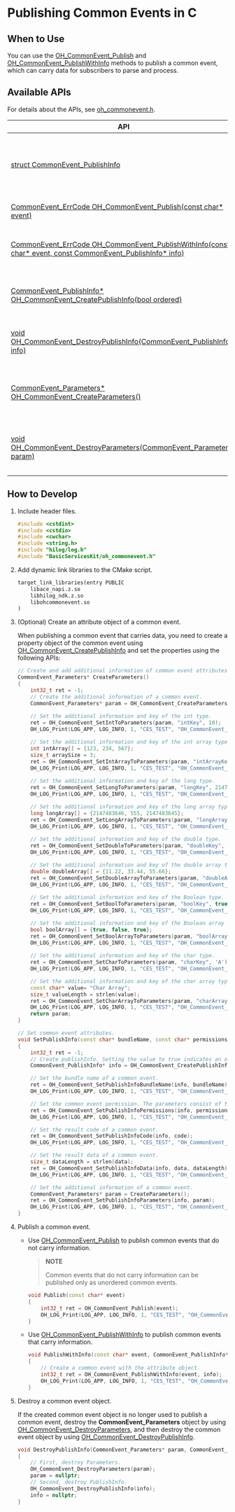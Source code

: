 # Publishing Common Events in C

<!--Kit: Basic Services Kit-->
<!--Subsystem: Notification-->
<!--Owner: @peixu-->
<!--Designer: @dongqingran; @wulong158-->
<!--Tester: @wanghong1997-->
<!--Adviser: @fang-jinxu-->

## When to Use

You can use the [OH_CommonEvent_Publish](../../reference/apis-basic-services-kit/capi-oh-commonevent-h.md#oh_commonevent_publish) and [OH_CommonEvent_PublishWithInfo](../../reference/apis-basic-services-kit/capi-oh-commonevent-h.md#oh_commonevent_publishwithinfo) methods to publish a common event, which can carry data for subscribers to parse and process.

## Available APIs

For details about the APIs, see [oh_commonevent.h](../../reference/apis-basic-services-kit/capi-oh-commonevent-h.md).

| API                              | Description                                                            |
| ------------------------------------ | ---------------------------------------------------------------- |
|[struct CommonEvent_PublishInfo](../../reference/apis-basic-services-kit/capi-oh-commonevent-commonevent-publishinfo.md)|Defines the property object used for publishing a common event.|
|[CommonEvent_ErrCode OH_CommonEvent_Publish(const char* event)](../../reference/apis-basic-services-kit/capi-oh-commonevent-h.md#oh_commonevent_publish)|Publishes a common event.|
|[CommonEvent_ErrCode OH_CommonEvent_PublishWithInfo(const char* event, const CommonEvent_PublishInfo* info)](../../reference/apis-basic-services-kit/capi-oh-commonevent-h.md#oh_commonevent_publishwithinfo)| Publishes a common event with specified properties.|
|[CommonEvent_PublishInfo* OH_CommonEvent_CreatePublishInfo(bool ordered)](../../reference/apis-basic-services-kit/capi-oh-commonevent-h.md#oh_commonevent_createpublishinfo)|Creates an attribute object of a common event.|
|[void OH_CommonEvent_DestroyPublishInfo(CommonEvent_PublishInfo* info)](../../reference/apis-basic-services-kit/capi-oh-commonevent-h.md#oh_commonevent_destroypublishinfo)|Destroys an attribute object of a common event.|
|[CommonEvent_Parameters* OH_CommonEvent_CreateParameters()](../../reference/apis-basic-services-kit/capi-oh-commonevent-h.md#oh_commonevent_createparameters)|Creates an additional information object of a common event.|
|[void OH_CommonEvent_DestroyParameters(CommonEvent_Parameters* param)](../../reference/apis-basic-services-kit/capi-oh-commonevent-h.md#oh_commonevent_destroyparameters)|Destroys an additional information object of a common event.|

## How to Develop

1. Include header files.

   ```c++
   #include <cstdint>
   #include <cstdio>
   #include <cwchar>
   #include <string.h>
   #include "hilog/log.h"
   #include "BasicServicesKit/oh_commonevent.h"
   ```

2. Add dynamic link libraries to the CMake script.

   ```txt
   target_link_libraries(entry PUBLIC
       libace_napi.z.so
       libhilog_ndk.z.so
       libohcommonevent.so
   )
   ```

3. (Optional) Create an attribute object of a common event.

   When publishing a common event that carries data, you need to create a property object of the common event using [OH_CommonEvent_CreatePublishInfo](../../reference/apis-basic-services-kit/capi-oh-commonevent-h.md#oh_commonevent_createpublishinfo) and set the properties using the following APIs:

   ```c++
   // Create and add additional information of common event attributes.
   CommonEvent_Parameters* CreateParameters()
   {
       int32_t ret = -1;
       // Create the additional information of a common event.
       CommonEvent_Parameters* param = OH_CommonEvent_CreateParameters();
       
       // Set the additional information and key of the int type.
       ret = OH_CommonEvent_SetIntToParameters(param, "intKey", 10);
       OH_LOG_Print(LOG_APP, LOG_INFO, 1, "CES_TEST", "OH_CommonEvent_SetIntToParameters ret <%{public}d>.", ret);

       // Set the additional information and key of the int array type.
       int intArray[] = {123, 234, 567};
       size_t arraySize = 3;
       ret = OH_CommonEvent_SetIntArrayToParameters(param, "intArrayKey", intArray, arraySize);
       OH_LOG_Print(LOG_APP, LOG_INFO, 1, "CES_TEST", "OH_CommonEvent_SetIntArrayToParameters ret <%{public}d>.", ret);
       
       // Set the additional information and key of the long type.
       ret = OH_CommonEvent_SetLongToParameters(param, "longKey", 2147483646);
       OH_LOG_Print(LOG_APP, LOG_INFO, 1, "CES_TEST", "OH_CommonEvent_SetLongToParameters ret <%{public}d>.", ret);

       // Set the additional information and key of the long array type.
       long longArray[] = {2147483646, 555, 2147483645};
       ret = OH_CommonEvent_SetLongArrayToParameters(param, "longArrayKey", longArray, arraySize);
       OH_LOG_Print(LOG_APP, LOG_INFO, 1, "CES_TEST", "OH_CommonEvent_SetLongArrayToParameters ret <%{public}d>.", ret);
       
       // Set the additional information and key of the double type.
       ret = OH_CommonEvent_SetDoubleToParameters(param, "doubleKey", 11.22);
       OH_LOG_Print(LOG_APP, LOG_INFO, 1, "CES_TEST", "OH_CommonEvent_SetDoubleToParameters ret <%{public}d>.", ret);

       // Set the additional information and key of the double array type.
       double doubleArray[] = {11.22, 33.44, 55.66};
       ret = OH_CommonEvent_SetDoubleArrayToParameters(param, "doubleArrayKey", doubleArray, arraySize);
       OH_LOG_Print(LOG_APP, LOG_INFO, 1, "CES_TEST", "OH_CommonEvent_SetDoubleArrayToParameters ret <%{public}d>.", ret);
       
       // Set the additional information and key of the Boolean type.
       ret = OH_CommonEvent_SetBoolToParameters(param, "boolKey", true);
       OH_LOG_Print(LOG_APP, LOG_INFO, 1, "CES_TEST", "OH_CommonEvent_SetBoolToParameters ret <%{public}d>.", ret);

       // Set the additional information and key of the Boolean array type.
       bool boolArray[] = {true, false, true};
       ret = OH_CommonEvent_SetBoolArrayToParameters(param, "boolArrayKey", boolArray, arraySize);
       OH_LOG_Print(LOG_APP, LOG_INFO, 1, "CES_TEST", "OH_CommonEvent_SetBoolArrayToParameters ret <%{public}d>.", ret);
       
       // Set the additional information and key of the char type.
       ret = OH_CommonEvent_SetCharToParameters(param, "charKey", 'A');
       OH_LOG_Print(LOG_APP, LOG_INFO, 1, "CES_TEST", "OH_CommonEvent_SetCharToParameters ret <%{public}d>.", ret);

       // Set the additional information and key of the char array type.
       const char* value= "Char Array";
       size_t valueLength = strlen(value);
       ret = OH_CommonEvent_SetCharArrayToParameters(param, "charArrayKey", value, valueLength);
       OH_LOG_Print(LOG_APP, LOG_INFO, 1, "CES_TEST", "OH_CommonEvent_SetCharArrayToParameters ret <%{public}d>.", ret);
       return param;
   }
   
   // Set common event attributes.
   void SetPublishInfo(const char* bundleName, const char* permissions[], int32_t num, const int32_t code, const char* data)
   {
       int32_t ret = -1;
       // Create publishInfo. Setting the value to true indicates an ordered common event; false indicates an unordered common event.
       CommonEvent_PublishInfo* info = OH_CommonEvent_CreatePublishInfo(true);

       // Set the bundle name of a common event.
       ret = OH_CommonEvent_SetPublishInfoBundleName(info, bundleName);
       OH_LOG_Print(LOG_APP, LOG_INFO, 1, "CES_TEST", "OH_CommonEvent_SetPublishInfoBundleName ret <%{public}d>.", ret);

       // Set the common event permission. The parameters consist of the permission array and the number of permissions.
       ret = OH_CommonEvent_SetPublishInfoPermissions(info, permissions, num);
       OH_LOG_Print(LOG_APP, LOG_INFO, 1, "CES_TEST", "OH_CommonEvent_SetPublishInfoPermissions ret <%{public}d>.", ret);

       // Set the result code of a common event.
       ret = OH_CommonEvent_SetPublishInfoCode(info, code);
       OH_LOG_Print(LOG_APP, LOG_INFO, 1, "CES_TEST", "OH_CommonEvent_SetPublishInfoCode ret <%{public}d>.", ret);

       // Set the result data of a common event.
       size_t dataLength = strlen(data);
       ret = OH_CommonEvent_SetPublishInfoData(info, data, dataLength);
       OH_LOG_Print(LOG_APP, LOG_INFO, 1, "CES_TEST", "OH_CommonEvent_SetPublishInfoData ret <%{public}d>.", ret);

       // Set the additional information of a common event.
       CommonEvent_Parameters* param = CreateParameters();
       ret = OH_CommonEvent_SetPublishInfoParameters(info, param);
       OH_LOG_Print(LOG_APP, LOG_INFO, 1, "CES_TEST", "OH_CommonEvent_SetPublishInfoParameters ret <%{public}d>.", ret);
   }
   ```

4. Publish a common event.

   - Use [OH_CommonEvent_Publish](../../reference/apis-basic-services-kit/capi-oh-commonevent-h.md#oh_commonevent_publish) to publish common events that do not carry information.

     > **NOTE**
     >
     > Common events that do not carry information can be published only as unordered common events.

     ```c++
     void Publish(const char* event)
     {
         int32_t ret = OH_CommonEvent_Publish(event);
         OH_LOG_Print(LOG_APP, LOG_INFO, 1, "CES_TEST", "OH_CommonEvent_Publish ret <%{public}d>.", ret);
     }
     ```

   - Use [OH_CommonEvent_PublishWithInfo](../../reference/apis-basic-services-kit/capi-oh-commonevent-h.md#oh_commonevent_publishwithinfo) to publish common events that carry information.

     ```c++
     void PublishWithInfo(const char* event, CommonEvent_PublishInfo* info)
     {
         // Create a common event with the attribute object.
         int32_t ret = OH_CommonEvent_PublishWithInfo(event, info);
         OH_LOG_Print(LOG_APP, LOG_INFO, 1, "CES_TEST", "OH_CommonEvent_PublishWithInfo ret <%{public}d>.", ret);
     }
     ```

5. Destroy a common event object.

   If the created common event object is no longer used to publish a common event, destroy the **CommonEvent_Parameters** object by using [OH_CommonEvent_DestroyParameters](../../reference/apis-basic-services-kit/capi-oh-commonevent-h.md#oh_commonevent_destroyparameters), and then destroy the common event object by using [OH_CommonEvent_DestroyPublishInfo](../../reference/apis-basic-services-kit/capi-oh-commonevent-h.md#oh_commonevent_destroypublishinfo).
   
   ```c++
   void DestroyPublishInfo(CommonEvent_Parameters* param, CommonEvent_PublishInfo* info)
   {
       // First, destroy Parameters.
       OH_CommonEvent_DestroyParameters(param);
       param = nullptr;
       // Second, destroy PublishInfo.
       OH_CommonEvent_DestroyPublishInfo(info);
       info = nullptr;
   }
   ```
